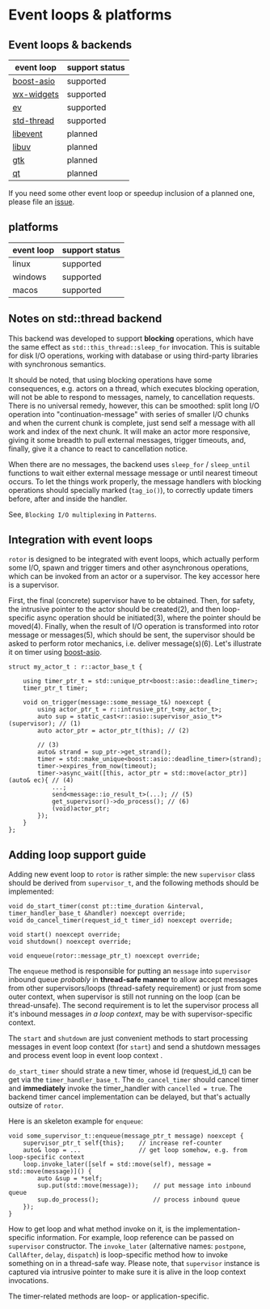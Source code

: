 # Event loops & platforms

## Event loops & backends

[boost-asio]: https://www.boost.org/doc/libs/release/libs/asio/ "Boost Asio"
[wx-widgets]: https://www.wxwidgets.org/ "wxWidgets"
[ev]: http://software.schmorp.de/pkg/libev.html
[libevent]: https://libevent.org/
[std-thread]: https://en.cppreference.com/w/cpp/thread/thread
[libuv]: https://libuv.org/
[gtk]: https://www.gtk.org/
[qt]: https://www.qt.io/
[issues]: https://github.com/basiliscos/cpp-rotor/issues

 event loop   | support status
--------------|---------------
[boost-asio]  | supported
[wx-widgets]  | supported
[ev]          | supported
[std-thread]  | supported
[libevent]    | planned
[libuv]       | planned
[gtk]         | planned
[qt]          | planned

If you need some other event loop or speedup inclusion of a planned one, please file an [issue][issues].

## platforms

event loop   | support status
-------------|---------------
linux        | supported
windows      | supported
macos        | supported


## Notes on std::thread backend

This backend was developed to support **blocking** operations,  which have the same
effect as `std::this_thread::sleep_for` invocation. This is suitable for disk I/O
operations, working with database or using third-party libraries with synchronous
semantics.

It should be noted, that using blocking operations have some consequences, e.g.
actors on a thread, which executes blocking operation, will not be able to respond
to messages, namely, to cancellation requests. There is no universal remedy, however,
this can be smoothed: split long I/O operation into "continuation-message" with series
of smaller I/O chunks and when the current chunk is complete, just send self a message with
all work and index of the next chunk. It will make an actor more responsive, giving
it some breadth to pull external messages, trigger timeouts, and, finally, give it a
chance to react to cancellation notice.

When there are no messages, the backend uses `sleep_for` / `sleep_until` functions to
wait either external message message or until nearest timeout occurs. To let the things
work properly, the message handlers with blocking operations should specially marked
(`tag_io()`), to correctly update timers before, after and inside the handler.

See, `Blocking I/O multiplexing` in `Patterns`.

## Integration with event loops

`rotor` is designed to be integrated with event loops, which actually perform some I/O, spawn and
trigger timers and other asynchronous operations, which can be invoked from an actor or a supervisor.
The key accessor here is a supervisor.

First, the final (concrete) supervisor have to be obtained. Then, for safety, the intrusive pointer
to the actor should be created(2), and then loop-specific async operation should be initiated(3), where the pointer
should be moved(4). Finally, when the result of I/O operation is transformed into rotor message or messages(5),
which should be sent, the supervisor should be asked to perform rotor mechanics, i.e.
deliver message(s)(6). Let's illustrate it on timer using [boost-asio].

~~~{.cpp}
struct my_actor_t : r::actor_base_t {

    using timer_ptr_t = std::unique_ptr<boost::asio::deadline_timer>;
    timer_ptr_t timer;

    void on_trigger(message::some_message_t&) noexcept {
        using actor_ptr_t = r::intrusive_ptr_t<my_actor_t>;
        auto sup = static_cast<r::asio::supervisor_asio_t*>(supervisor); // (1)
        auto actor_ptr = actor_ptr_t(this); // (2)

        // (3)
        auto& strand = sup_ptr->get_strand();
        timer = std::make_unique<boost::asio::deadline_timer>(strand);
        timer->expires_from_now(timeout);
        timer->async_wait([this, actor_ptr = std::move(actor_ptr)](auto& ec){ // (4)
            ...;
            send<message::io_result_t>(...); // (5)
            get_supervisor()->do_process(); // (6)
            (void)actor_ptr;
        });
    }
};
~~~


## Adding loop support guide

Adding new event loop to `rotor` is rather simple: the new `supervisor` class
should be derived from `supervisor_t`, and the following methods should be
implemented:

~~~{.cpp}
void do_start_timer(const pt::time_duration &interval, timer_handler_base_t &handler) noexcept override;
void do_cancel_timer(request_id_t timer_id) noexcept override;

void start() noexcept override;
void shutdown() noexcept override;

void enqueue(rotor::message_ptr_t) noexcept override;
~~~

The `enqueue` method is responsible for putting an `message` into `supervisor`
inbound queue *probably* in **thread-safe manner** to allow accept messages
from other supervisors/loops (thread-safety requirement) or just from some
outer context, when supervisor is still not running on the loop (can be
thread-unsafe). The second requirement is to let the supervisor process
all it's inbound messages *in a loop context*, may be with supervisor-specific
context.

The `start` and `shutdown` are just convenient methods to start processing
messages in event loop context (for `start`) and send a shutdown messages
and process event loop in event loop context .

`do_start_timer` should strate a new timer, whose id (request_id_t) can be
get via the `timer_handler_base_t`. The `do_cancel_timer` should cancel
timer and **immediately** invoke the timer_handler with `cancelled = true`.
The backend timer cancel implementation can be delayed, but that's actually
outsize of `rotor`.

Here is an skeleton example for `enqueue`:

~~~{.cpp}
void some_supervisor_t::enqueue(message_ptr_t message) noexcept {
    supervisor_ptr_t self{this};    // increase ref-counter
    auto& loop = ...                // get loop somehow, e.g. from loop-specific context
    loop.invoke_later([self = std::move(self), message = std::move(message)]() {
        auto &sup = *self;
        sup.put(std::move(message));    // put message into inbound queue
        sup.do_process();               // process inbound queue
    });
}
~~~

How to get loop and what method invoke on it, is the implementation-specific information.
For example, loop reference can be passed on `supervisor` constructor. The `invoke_later`
(alternative names: `postpone`, `CallAfter`, `delay`, `dispatch`) is loop-specific
method how to invoke something on in a thread-safe way. Please note, that `supervisor`
instance is captured via intrusive pointer to make sure it is alive in the loop context
invocations.

The timer-related methods are loop- or application-specific.
